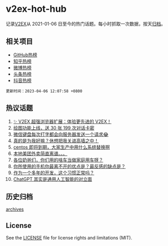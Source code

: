# v2ex-hot-hub

 记录[V2EX](https://www.v2ex.com/)从 2021-01-06 日至今的热门话题。每小时抓取一次数据，按天[归档](archives)。
 
 ## 相关项目

- [GitHub热榜](https://github.com/lonnyzhang423/github-hot-hub)
- [知乎热榜](https://github.com/lonnyzhang423/zhihu-hot-hub)
- [微博热榜](https://github.com/lonnyzhang423/weibo-hot-hub)
- [头条热榜](https://github.com/lonnyzhang423/toutiao-hot-hub)
- [抖音热榜](https://github.com/lonnyzhang423/douyin-hot-hub)


 `更新时间：2023-04-06 12:07:58 +0800`

## 热议话题

1. [✨ V2EX 超强浏览器扩展：体验更先进的 V2EX！](https://www.v2ex.com/t/930155)
1. [绘图功能上线，送 30 张 199 次对话卡密](https://www.v2ex.com/t/930125)
1. [微信键盘每次打字都会向服务器发送一个请求😂](https://www.v2ex.com/t/930008)
1. [真的是为我好嘛？休想把我关进高墙之中！](https://www.v2ex.com/t/930064)
1. [centos 即将到期，大家生产中用什么系统替换啊](https://www.v2ex.com/t/930047)
1. [本地美团外卖简直离谱。。。](https://www.v2ex.com/t/929963)
1. [各位奶爸们，你们用的啥车当做家庭用车呀？](https://www.v2ex.com/t/930129)
1. [你所使用的手机你最离不开的优点是？最反感的缺点是？](https://www.v2ex.com/t/930057)
1. [作为一个多年的开发，这个习惯正常吗？](https://www.v2ex.com/t/930131)
1. [ChatGPT 其实是通用人工智能的对立面](https://www.v2ex.com/t/930154)

## 历史归档

[archives](archives)

## License

See the [LICENSE](LICENSE) file for license rights and limitations (MIT).

